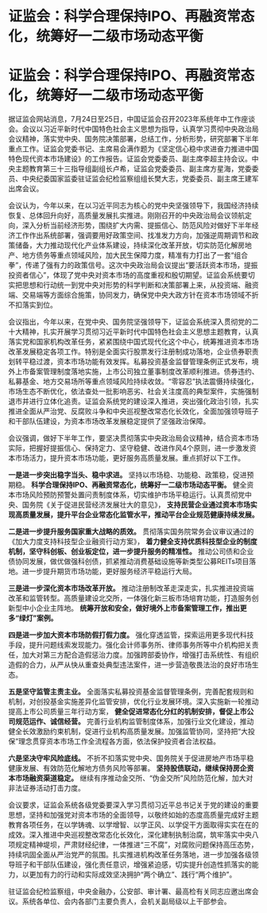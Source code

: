 # 证监会：科学合理保持IPO、再融资常态化，统筹好一二级市场动态平衡

# 证监会：科学合理保持IPO、再融资常态化，统筹好一二级市场动态平衡

据证监会网站消息，7月24日至25日，中国证监会召开2023年系统年中工作座谈会。会议以习近平新时代中国特色社会主义思想为指导，认真学习贯彻中央政治局会议精神，落实党中央、国务院决策部署，总结工作，分析形势，研究部署下半年重点工作。证监会党委书记、主席易会满作题为《坚定信心稳中求进奋力推进中国特色现代资本市场建设》的工作报告。证监会党委委员、副主席李超主持会议。中央主题教育第三十三指导组副组长卢希，证监会党委委员、副主席方星海，党委委员、中央纪委国家监委驻证监会纪检监察组组长樊大志，党委委员、副主席王建军出席会议。

会议认为，今年以来，在以习近平同志为核心的党中央坚强领导下，我国经济持续恢复、总体回升向好，高质量发展扎实推进。刚刚召开的中央政治局会议领航定向，深入分析当前经济形势，围绕扩大内需、提振信心、防范风险对做好下半年经济工作作出系统部署，强调要用好政策空间、找准发力方向，加强逆周期调节和政策储备，大力推动现代化产业体系建设，持续深化改革开放，切实防范化解房地产、地方债务等重点领域风险，加大民生保障力度，精准有力打出了一套“组合拳”，传递了强有力的政策信号。这次中央政治局会议提出“要活跃资本市场，提振投资者信心”，体现了党中央对资本市场的高度重视和殷切期望。证监会系统要切实把思想和行动统一到党中央对形势的科学判断和决策部署上来，从投资端、融资端、交易端等方面综合施策，协同发力，确保党中央大政方针在资本市场领域不折不扣落实到位。

会议指出，今年以来，在党中央、国务院坚强领导下，证监会系统深入贯彻党的二十大精神，扎实开展学习贯彻习近平新时代中国特色社会主义思想主题教育，认真落实党和国家机构改革任务，紧紧围绕中国式现代化这个中心，统筹推进资本市场改革发展稳定各项工作。特别是全面实行股票发行注册制成功落地，企业债券职责划转平稳过渡，资本市场功能有效发挥。私募投资基金监督管理条例正式发布，境外上市备案管理制度落地实施，上市公司独立董事制度改革顺利推进。债券违约、私募基金、地方交易场所等重点领域风险持续收敛。“零容忍”执法震慑持续强化，市场生态不断优化，依法查处一批影响恶劣、社会关注度高的典型案件，实施强制退市并进行立体化追责。证监会系统党的建设深入推进，突出强化政治引领，扎实推进全面从严治党、反腐败斗争和中央巡视整改常态化长效化，全面加强领导班子和干部队伍建设，为资本市场改革发展稳定提供了坚强政治保障。

会议强调，做好下半年工作，要坚决贯彻落实中央政治局会议精神，结合资本市场实际，把握好提振信心、保持定力、坚守稳健、改进作风4个原则，进一步激发资本市场活力，提升资本市场功能，更好服务高质量发展。重点抓好以下工作。

**一是进一步突出稳字当头、稳中求进。** 坚持以市场稳、功能稳、政策稳，促进预期稳。 **科学合理保持IPO、再融资常态化，统筹好一二级市场动态平衡。**
健全资本市场风险预防预警处置问责制度体系，切实维护市场平稳运行。认真贯彻党中央、国务院《关于促进民营经济发展壮大的意见》，
**支持民营企业通过资本市场实现高质量发展，提升平台企业常态化监管水平，推动平台企业规范健康持续发展。**

**二是进一步提升服务国家重大战略的质效。** 贯彻落实国务院常务会议审议通过的《加大力度支持科技型企业融资行动方案》，
**着力健全支持优质科技型企业的制度机制，坚守科创板、创业板定位，进一步提升服务的精准性。**
推动公司债和企业债协同发展，做优做强科创债，抓紧推动消费基础设施等新类型公募REITs项目落地。进一步提升期货市场功能，更好服务经济平稳运行大局。

**三是进一步深化资本市场改革开放。**
推动注册制改革走深走实，扎实推进投资端改革和监管转型。高质量建设北交所，一体强化新三板市场培育功能，打造服务创新型中小企业主阵地。
**统筹开放和安全，做好境外上市备案管理工作，推出更多“绿灯”案例。**

**四是进一步加大资本市场防假打假力度。**
强化穿透监管，探索运用更多现代科技手段，提升问题线索发现能力。强化会计师事务所、律师事务所等中介机构把关责任，加大对第三方配合造假惩治力度。加强跨部委协作，增强打击系统性、有组织造假的合力，从严从快从重查处典型违法案件，进一步营造敬畏法治的良好市场生态。

**五是坚守监管主责主业。**
全面落实私募投资基金监督管理条例，完善配套规则和机制，对创投基金实施差异化监管安排，优化行业发展环境。深入实施新一轮推动提高上市公司质量三年行动方案，
**健全促进常态化分红的机制安排，督促上市公司规范运作、诚信经营。**
完善行业机构监管制度体系，加强行业文化建设，推动健全长效激励约束机制，促进行业机构高质量发展。加强监管协同，坚持把“大投保”理念贯穿资本市场工作全流程各方面，依法保护投资者合法权益。

**六是坚决守牢风险底线。** 不折不扣落实党中央、国务院关于促进房地产市场平稳健康发展、有效防范化解地方债务风险等部署。
**坚持股债联动，继续保持房企资本市场融资渠道稳定。** 继续有序推动金交所、“伪金交所”风险防范化解，加大对非法证券活动打击力度。

会议要求，证监会系统各级党委要深入学习贯彻习近平总书记关于党的建设的重要思想，坚持和加强党对资本市场的全面领导，以敬终如始的态度高质量完成好主题教育各项任务，在以学铸魂、以学增智、以学正风、以学促干方面取得实实在在的成效。深入推进中央巡视整改常态化长效化，深化建制执制治腐，筑牢落实中央八项规定精神堤坝，严肃财经纪律，一体推进“三不腐”，对腐败问题保持高压态势，持续巩固全面从严治党严的氛围。扎实推进机构改革任务落地，进一步加强各级领导班子和干部队伍建设，强化责任意识，增强紧迫感，切实提升创造性抓落实的能力，以更加有力的行动和实际成效坚决拥护“两个确立”、践行“两个维护”。

驻证监会纪检监察组，中央金融办，公安部、审计署、最高检有关同志应邀出席会议。系统各单位、会内各部门主要负责人，会机关副局级以上干部参会。

